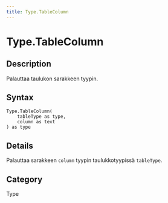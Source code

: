 ```yaml
---
title: Type.TableColumn
---
```


# Type.TableColumn


## Description

Palauttaa taulukon sarakkeen tyypin.


## Syntax

```powerquery
Type.TableColumn(
    tableType as type,
    column as text
) as type
```


## Details

Palauttaa sarakkeen <code>column</code> tyypin taulukkotyypissä <code>tableType</code>.



## Category
Type
